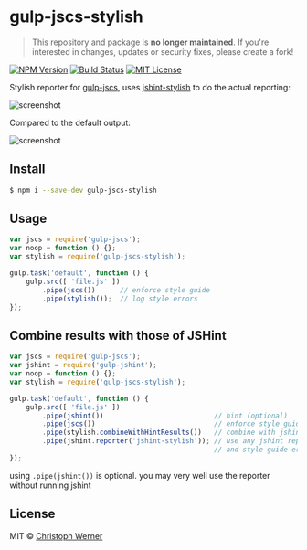 # gulp-jscs-stylish

> This repository and package is **no longer maintained**.
> If you're interested in changes, updates or security fixes, please create a fork!

[![NPM Version](https://img.shields.io/npm/v/gulp-jscs-stylish.svg?style=flat&label=NPM%20Version)](http://npm.im/gulp-jscs-stylish)
[![Build Status](https://img.shields.io/npm/dm/gulp-jscs-stylish.svg?style=flat)](http://npm.im/gulp-jscs-stylish)
[![MIT License](https://img.shields.io/npm/l/gulp-jscs-stylish.svg?style=flat&label=License)](http://opensource.org/licenses/MIT)

Stylish reporter for [gulp-jscs](https://github.com/jscs-dev/gulp-jscs), uses [jshint-stylish](https://github.com/sindresorhus/jshint-stylish) to do the actual reporting:

![screenshot](screenshot.png)

Compared to the default output:

![screenshot](screenshot2.png)

## Install

```sh
$ npm i --save-dev gulp-jscs-stylish
```


## Usage

```js
var jscs = require('gulp-jscs');
var noop = function () {};
var stylish = require('gulp-jscs-stylish');

gulp.task('default', function () {
	gulp.src([ 'file.js' ])
		.pipe(jscs())      // enforce style guide
		.pipe(stylish());  // log style errors
});
```


## Combine results with those of JSHint

```js
var jscs = require('gulp-jscs');
var jshint = require('gulp-jshint');
var noop = function () {};
var stylish = require('gulp-jscs-stylish');

gulp.task('default', function () {
	gulp.src([ 'file.js' ])
		.pipe(jshint())                           // hint (optional)
		.pipe(jscs())                             // enforce style guide
		.pipe(stylish.combineWithHintResults())   // combine with jshint results
		.pipe(jshint.reporter('jshint-stylish')); // use any jshint reporter to log hint
		                                          // and style guide errors
});
````
using `.pipe(jshint())` is optional. you may very well use the reporter without running jshint

## License

MIT © [Christoph Werner](http://twitter.com/gonsfx)

